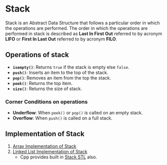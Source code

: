 # Stack 
Stack is an Abstract Data Structure that follows a particular order in which the operations are performed.
The order in which the operations are performed in stack is described as **Last In First Out**  referred to by acronym **LIFO** or **First In Last Out** referred to by acronym **FILO**.

## Operations of stack
- **`isempty()`**:  Returns `true` if the stack is empty else `false`.
- **`push()`**: Inserts an item to the top of the stack.
- **`pop()`**: Removes an item from the top the stack.
- **`peek()`**: Returns the top item.
- **`size()`**: Returns the size of stack.

### Corner Conditions on operations
- **Underflow**: When `peek()` or `pop()` is called on an empty stack.
- **Overflow**: When `push()` is called on a full stack.

## Implementation of Stack
1. [Array Implementation  of Stack](13-Stack/02-Array-Implementation.md)
2. [Linked List Implementation of Stack](13-Stack/03-Linked-List-Implementation.md)
   - Cpp provides built in [Stack STL](02-Standard-Template-Library/05-Stack) also.
